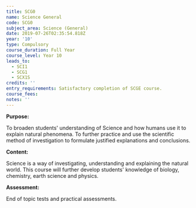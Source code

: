 ```yaml
---
title: SCG0
name: Science General
code: SCG0
subject_area: Science (General)
date: 2019-07-26T02:35:54.818Z
year: '10'
type: Compulsory
course_duration: Full Year
course_level: Year 10
leads_to:
  - SCI1
  - SCG1
  - SCX1S
credits: ''
entry_requirements: Satisfactory completion of SCGE course.
course_fees: 
notes: ''
---
```

**Purpose:**

To broaden students' understanding of Science and how humans use it to explain natural phenomena. To further practice and use the scientific method of investigation to formulate justified explanations and conclusions.

**Content:**

Science is a way of investigating, understanding and explaining the natural world. This course will further develop students' knowledge of biology, chemistry, earth science and physics.

**Assessment:**

End of topic tests and practical assessments.

